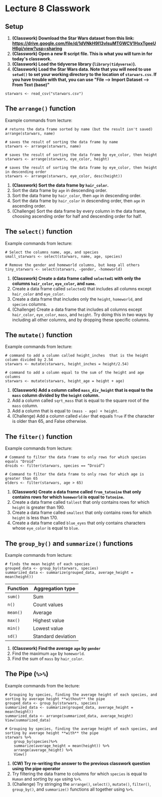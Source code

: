 # Lecture 8 Classwork

## Setup
1. **(Classwork) Download the Star Wars dataset from this link: https://drive.google.com/file/d/1dVNkH9l13vIsuMTGWCV1HxxTgeeUH6gi/view?usp=sharing**
2. **(Classwork) Open a new R script file. This is what you will turn in for today's classwork.**
3. **(Classwork) Load the tidyverse library (`library(tidyverse)`).**
4. **(Classwork) Load the Star Wars data. Note that you will need to use `setwd()` to set your working directory to the location of `starwars.csv`. If you have trouble with that, you can use "File --> Import Dataset --> From Text (base)"**
```
starwars <- read_csv("starwars.csv")
```

## The `arrange()` function
Example commands from lecture:
```
# returns the data frame sorted by name (but the result isn't saved)
arrange(starwars, name)

# saves the result of sorting the data frame by name
starwars <- arrange(starwars, name)

# saves the result of sorting the data frame by eye_color, then height
starwars <- arrange(starwars, eye_color, height)

# saves the result of sorting the data frame by eye_color, then height in descending order
starwars <- arrange(starwars, eye_color, desc(height))

```
1. **(Classwork) Sort the data frame by `hair_color`.**
2. Sort the data frame by `age` in descending order.
3. Sort the data frame by `hair_color`, then `age` in descending order.
4. Sort the data frame by `hair_color` in descending order, then `age` in ascending order.
5. (Challenge) Sort the data frame by every column in the data frame, choosing ascending order for half and descending order for half. 


## The `select()` function
Example commands from lecture:
```
# Select the columns name, age, and species
small_starwars <- select(starwars, name, age, species)

# Remove the gender and homeworld columns, but keep all others
tiny_starwars <- select(starwars, -gender, -homeworld)
```
1. **(Classwork) Create a data frame called `selected1` with only the columns `hair_color`, `eye_color`, and `name`.** 
2. Create a data frame called `selected2` that includes all columns except `hair_color` and `eye_color`.
3. Create a data frame that includes only the `height`, `homeworld`, and `species` columns.
4. (Challenge) Create a data frame that includes all columns except `hair_color`, `eye_color`, `mass`, and `height`. Try doing this in two ways: by including all other columns, and by dropping these specific columns.  

## The `mutate()`  function
Example commands from lecture:
```
# command to add a column called height_inches  that is the height column divided by 2.54
starwars <- mutate(starwars, height_inches = height/2.54)

# command to add a column equal to the sum of the height and age columns
starwars <- mutate(starwars, height_age = height + age)
```
1. **(Classwork) Add a column called `mass_div_height` that is equal to the `mass`  column divided by the `height` column.**
2. Add a column called `sqrt_mass` that is equal to the square root of the `mass` column.
3. Add a column that is equal to `(mass - age) + height`.
4. (Challenge) Add a column called `elder` that equals `True` if the character is older than 65, and False otherwise.

## The `filter()` function
Example commands from lecture:
```
# Command to filter the data frame to only rows for which species equals "Droid"
droids <- filter(starwars, species == “Droid”)

# Command to filter the data frame to only rows for which age is greater than 65
elders <- filter(starwars, age > 65)
```
1. **(Classwork) Create a data frame called `from_tatooine` that only contains rows for which `homeworld` is equal to `Tatooine`.**
2. Create a data frame called `tallest` that only contains rows for which `height` is greater than 190.
3. Create a data frame called `smallest` that only contains rows for which `height` is less than 170.
4. Create a data frame called `blue_eyes` that only contains characters whose `eye_color` is equal to `blue`.

## The `group_by()` and `summarize()` functions
Example commands from lecture:
```
# finds the mean height of each species
grouped_data <- group_by(starwars, species)
summarized_data <- summarize(grouped_data, average_height = mean(height))
```

| Function | Aggregation type |
| ------- | ----- |
| `sum()` | Sum |
| `n()` | Count values |
| `mean()` | Average |
| `max()` | Highest value |
| `min()` | Lowest value | 
| `sd()` | Standard deviation |


1. **(Classwork) Find the average `age` by `gender`**
2. Find the maximum `age` by `homeworld`.
3. Find the sum of `mass` by `hair_color`.

## The Pipe (`%>%`)
Example commands from the lecture:
```
# Grouping by species, finding the average height of each species, and sorting by average height **without** the pipe
grouped_data <- group_by(starwars, species)
summarized_data <- summarize(grouped_data, average_height = mean(height))
summarized_data <- arrange(summarized_data, average_height)
View(summarized_data)

# Grouping by species, finding the average height of each species, and sorting by average height **with** the pipe
starwars %>%
    group_by(species)%>% 
    summarize(average_height = mean(height)) %>%
    arrange(average_height) %>%
    View()

```
1. **(CW) Try re-writing the answer to the previous classwork question using the pipe operator**
2. Try filtering the data frame to columns for which `species` is equal to `Human` and sorting by `age` using `%>%`.
3. (Challenge) Try stringing the `arrange()`, `select()`, `mutate()`, `filter()`, `group_by()`, and `summarize()` functions all together using `%>%`.
